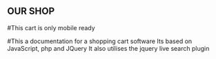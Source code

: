 ## OUR SHOP

#This cart is only mobile ready

#This a documentation for a shopping cart software
Its based on JavaScript, php and JQuery
It also utilises the jquery live search plugin
